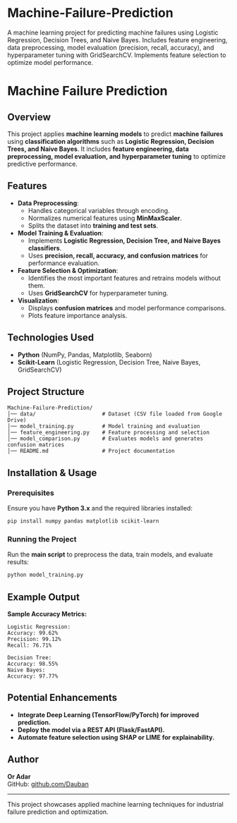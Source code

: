 # Machine-Failure-Prediction
A machine learning project for predicting machine failures using Logistic Regression, Decision Trees, and Naive Bayes. Includes feature engineering, data preprocessing, model evaluation (precision, recall, accuracy), and hyperparameter tuning with GridSearchCV. Implements feature selection to optimize model performance.

# Machine Failure Prediction

## Overview
This project applies **machine learning models** to predict **machine failures** using **classification algorithms** such as **Logistic Regression, Decision Trees, and Naive Bayes**. It includes **feature engineering, data preprocessing, model evaluation, and hyperparameter tuning** to optimize predictive performance.

## Features
- **Data Preprocessing**:
  - Handles categorical variables through encoding.
  - Normalizes numerical features using **MinMaxScaler**.
  - Splits the dataset into **training and test sets**.
- **Model Training & Evaluation**:
  - Implements **Logistic Regression, Decision Tree, and Naive Bayes classifiers**.
  - Uses **precision, recall, accuracy, and confusion matrices** for performance evaluation.
- **Feature Selection & Optimization**:
  - Identifies the most important features and retrains models without them.
  - Uses **GridSearchCV** for hyperparameter tuning.
- **Visualization**:
  - Displays **confusion matrices** and model performance comparisons.
  - Plots feature importance analysis.

## Technologies Used
- **Python** (NumPy, Pandas, Matplotlib, Seaborn)
- **Scikit-Learn** (Logistic Regression, Decision Tree, Naive Bayes, GridSearchCV)

## Project Structure
```
Machine-Failure-Prediction/
│── data/                     # Dataset (CSV file loaded from Google Drive)
│── model_training.py         # Model training and evaluation
│── feature_engineering.py    # Feature processing and selection
│── model_comparison.py       # Evaluates models and generates confusion matrices
│── README.md                 # Project documentation
```

## Installation & Usage
### Prerequisites
Ensure you have **Python 3.x** and the required libraries installed:
```sh
pip install numpy pandas matplotlib scikit-learn
```

### Running the Project
Run the **main script** to preprocess the data, train models, and evaluate results:
```sh
python model_training.py
```

## Example Output
**Sample Accuracy Metrics:**
```
Logistic Regression:
Accuracy: 99.62%
Precision: 99.12%
Recall: 76.71%

Decision Tree:
Accuracy: 98.55%
Naive Bayes:
Accuracy: 97.77%
```

## Potential Enhancements
- **Integrate Deep Learning (TensorFlow/PyTorch) for improved prediction.**
- **Deploy the model via a REST API (Flask/FastAPI).**
- **Automate feature selection using SHAP or LIME for explainability.**

## Author
**Or Adar**  
GitHub: [github.com/Dauban](https://github.com/Dauban)  

---
This project showcases applied machine learning techniques for industrial failure prediction and optimization.


